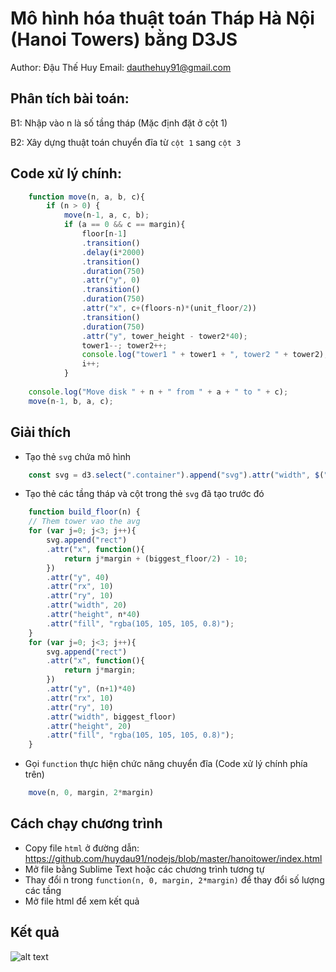 # Mô hình hóa thuật toán Tháp Hà Nội (Hanoi Towers) bằng D3JS
Author: Đậu Thế Huy
Email: dauthehuy91@gmail.com
## Phân tích bài toán:


B1: Nhập vào n là số tầng tháp (Mặc định đặt ở cột 1)

B2: Xây dựng thuật toán chuyển đĩa từ `cột 1` sang `cột 3`

## Code xử lý chính:

``` javascript
	function move(n, a, b, c){
		if (n > 0) {
			move(n-1, a, c, b);
			if (a == 0 && c == margin){
				floor[n-1]
				.transition()
				.delay(i*2000)
				.transition()
				.duration(750)
				.attr("y", 0)
				.transition()
				.duration(750)
				.attr("x", c+(floors-n)*(unit_floor/2))
				.transition()
				.duration(750)
				.attr("y", tower_height - tower2*40);
				tower1--; tower2++;
				console.log("tower1 " + tower1 + ", tower2 " + tower2);
				i++;
			}
			
	console.log("Move disk " + n + " from " + a + " to " + c);
	move(n-1, b, a, c);
```

## Giải thích

* Tạo thẻ `svg` chứa mô hình

```javascript
	const svg = d3.select(".container").append("svg").attr("width", $(".container").width()).attr("height", $(window).height());
```
* Tạo thẻ các tầng tháp và cột trong thẻ `svg` đã tạo trước đó

```javascript
	function build_floor(n) {
	// Them tower vao the avg
	for (var j=0; j<3; j++){
		svg.append("rect")
		.attr("x", function(){
			return j*margin + (biggest_floor/2) - 10;
		})
		.attr("y", 40)
		.attr("rx", 10)
		.attr("ry", 10)
		.attr("width", 20)
		.attr("height", n*40)
		.attr("fill", "rgba(105, 105, 105, 0.8)");
	}
	for (var j=0; j<3; j++){
		svg.append("rect")
		.attr("x", function(){
			return j*margin;
		})
		.attr("y", (n+1)*40)
		.attr("rx", 10)
		.attr("ry", 10)
		.attr("width", biggest_floor)
		.attr("height", 20)
		.attr("fill", "rgba(105, 105, 105, 0.8)");
	}
```
* Gọi `function` thực hiện chức năng chuyển đĩa (Code xử lý chính phía trên)
``` javascript
	move(n, 0, margin, 2*margin)
```

## Cách chạy chương trình

* Copy file `html` ở đường dẫn: https://github.com/huydau91/nodejs/blob/master/hanoitower/index.html
* Mở file bằng Sublime Text hoặc các chương trình tương tự
* Thay đổi n trong `function(n, 0, margin, 2*margin)` để thay đổi số lượng các tầng
* Mở file html để xem kết quả

## Kết quả
![alt text](https://github.com/huydau91/nodejs/blob/master/hanoitower/kq.png)
